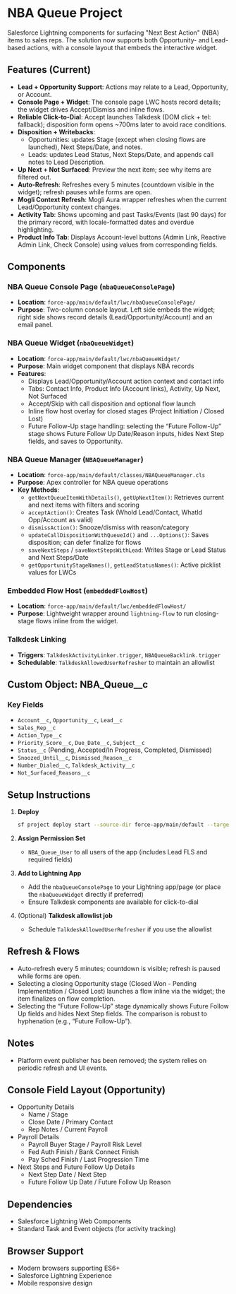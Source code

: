 # NBA Queue Project

Salesforce Lightning components for surfacing "Next Best Action" (NBA) items to sales reps. The solution now supports both Opportunity- and Lead-based actions, with a console layout that embeds the interactive widget.

## Features (Current)

- **Lead + Opportunity Support**: Actions may relate to a Lead, Opportunity, or Account.
- **Console Page + Widget**: The console page LWC hosts record details; the widget drives Accept/Dismiss and inline flows.
- **Reliable Click-to-Dial**: Accept launches Talkdesk (DOM click + tel: fallback); disposition form opens ~700ms later to avoid race conditions.
- **Disposition + Writebacks**:
  - Opportunities: updates Stage (except when closing flows are launched), Next Steps/Date, and notes.
  - Leads: updates Lead Status, Next Steps/Date, and appends call notes to Lead Description.
- **Up Next + Not Surfaced**: Preview the next item; see why items are filtered out.
- **Auto-Refresh**: Refreshes every 5 minutes (countdown visible in the widget); refresh pauses while forms are open.
- **Mogli Context Refresh**: Mogli Aura wrapper refreshes when the current Lead/Opportunity context changes.
- **Activity Tab**: Shows upcoming and past Tasks/Events (last 90 days) for the primary record, with locale-formatted dates and overdue highlighting.
- **Product Info Tab**: Displays Account-level buttons (Admin Link, Reactive Admin Link, Check Console) using values from corresponding fields.

## Components

### NBA Queue Console Page (`nbaQueueConsolePage`)
- **Location**: `force-app/main/default/lwc/nbaQueueConsolePage/`
- **Purpose**: Two-column console layout. Left side embeds the widget; right side shows record details (Lead/Opportunity/Account) and an email panel.

### NBA Queue Widget (`nbaQueueWidget`)
- **Location**: `force-app/main/default/lwc/nbaQueueWidget/`
- **Purpose**: Main widget component that displays NBA records
- **Features**:
  - Displays Lead/Opportunity/Account action context and contact info
  - Tabs: Contact Info, Product Info (Account links), Activity, Up Next, Not Surfaced
  - Accept/Skip with call disposition and optional flow launch
  - Inline flow host overlay for closed stages (Project Initiation / Closed Lost)
  - Future Follow-Up stage handling: selecting the “Future Follow-Up” stage shows Future Follow Up Date/Reason inputs, hides Next Step fields, and saves to Opportunity.

### NBA Queue Manager (`NBAQueueManager`)
- **Location**: `force-app/main/default/classes/NBAQueueManager.cls`
- **Purpose**: Apex controller for NBA queue operations
- **Key Methods**:
  - `getNextQueueItemWithDetails()`, `getUpNextItem()`: Retrieves current and next items with filters and scoring
  - `acceptAction()`: Creates Task (WhoId Lead/Contact, WhatId Opp/Account as valid)
  - `dismissAction()`: Snooze/dismiss with reason/category
  - `updateCallDispositionWithQueueId()` and `...Options()`: Saves disposition; can defer finalize for flows
  - `saveNextSteps` / `saveNextStepsWithLead`: Writes Stage or Lead Status and Next Steps/Date
  - `getOpportunityStageNames()`, `getLeadStatusNames()`: Active picklist values for LWCs

### Embedded Flow Host (`embeddedFlowHost`)
- **Location**: `force-app/main/default/lwc/embeddedFlowHost/`
- **Purpose**: Lightweight wrapper around `lightning-flow` to run closing-stage flows inline from the widget.

### Talkdesk Linking
- **Triggers**: `TalkdeskActivityLinker.trigger`, `NBAQueueBacklink.trigger`
- **Schedulable**: `TalkdeskAllowedUserRefresher` to maintain an allowlist

## Custom Object: NBA_Queue__c

### Key Fields
- `Account__c`, `Opportunity__c`, `Lead__c`
- `Sales_Rep__c`
- `Action_Type__c`
- `Priority_Score__c`, `Due_Date__c`, `Subject__c`
- `Status__c` (Pending, Accepted/In Progress, Completed, Dismissed)
- `Snoozed_Until__c`, `Dismissed_Reason__c`
- `Number_Dialed__c`, `Talkdesk_Activity__c`
- `Not_Surfaced_Reasons__c`

## Setup Instructions

1. **Deploy**
   ```bash
   sf project deploy start --source-dir force-app/main/default --target-org <alias>
   ```

2. **Assign Permission Set**
   - `NBA_Queue_User` to all users of the app (includes Lead FLS and required fields)

3. **Add to Lightning App**
   - Add the `nbaQueueConsolePage` to your Lightning app/page (or place the `nbaQueueWidget` directly if preferred)
   - Ensure Talkdesk components are available for click-to-dial

4. (Optional) **Talkdesk allowlist job**
   - Schedule `TalkdeskAllowedUserRefresher` if you use the allowlist

## Refresh & Flows

- Auto-refresh every 5 minutes; countdown is visible; refresh is paused while forms are open.
- Selecting a closing Opportunity stage (Closed Won - Pending Implementation / Closed Lost) launches a flow inline via the widget; the item finalizes on flow completion.
- Selecting the “Future Follow-Up” stage dynamically shows Future Follow Up fields and hides Next Step fields. The comparison is robust to hyphenation (e.g., “Future Follow-Up”).

## Notes

- Platform event publisher has been removed; the system relies on periodic refresh and UI events.

## Console Field Layout (Opportunity)

- Opportunity Details
  - Name / Stage
  - Close Date / Primary Contact
  - Rep Notes / Current Payroll
- Payroll Details
  - Payroll Buyer Stage / Payroll Risk Level
  - Fed Auth Finish / Bank Connect Finish
  - Pay Sched Finish / Last Progression Time
- Next Steps and Future Follow Up Details
  - Next Step Date / Next Step
  - Future Follow Up Date / Future Follow Up Reason

## Dependencies

- Salesforce Lightning Web Components
- Standard Task and Event objects (for activity tracking)

## Browser Support

- Modern browsers supporting ES6+
- Salesforce Lightning Experience
- Mobile responsive design
